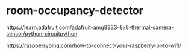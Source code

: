 # room-occupancy-detector

https://learn.adafruit.com/adafruit-amg8833-8x8-thermal-camera-sensor/python-circuitpython

https://raspberrypihq.com/how-to-connect-your-raspberry-pi-to-wifi/

